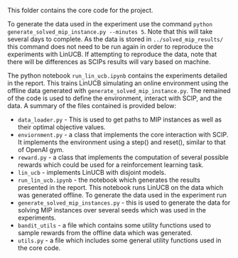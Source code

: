 This folder contains the core code for the project.

To generate the data used in the experiment use the command `python generate_solved_mip_instance.py --minutes 5`.  Note that this will take several days to complete.  As the data is stored in `../solved_mip_results/` this command does not need to be run again in order to reproduce the experiments with LinUCB.  If attempting to reproduce the data, note that there will be differences as SCIPs results will vary based on machine.  

The python notebook `run_lin_ucb.ipynb` contains the experiments detailed in the report.  This trains LinUCB simulating an online environment using the offline data generated with `generate_solved_mip_instance.py`.  The remained of the code is used to define the environment, interact with SCIP, and the data.  A summary of the files contained is provided below:
  - `data_loader.py` - This is used to get paths to MIP instances as well as their optimal objective values.
  - `enviornment.py` - a class that implements the core interaction with SCIP.  It implements the environment using a step() and reset(), similar to that of OpenAI gym.  
  - `reward.py`  - a class that implements the computation of several possible rewards which could be used for a reinforcement learning task.
  - `lin_ucb` - implements LinUCB with disjoint models.
  - `run_lin_ucb.ipynb` - the notebook which generates the results presented in the report.  This notebook runs LinUCB on the data which was generated offline.   To generate the data used in the experiment run
  - `generate_solved_mip_instances.py` - this is used to generate the data for solving MIP instances over several seeds which was used in the experiments.
  - `bandit_utils` - a file which contains some utility functions used to sample rewards from the offline data which was generated.  
  - `utils.py` - a file which includes some general utility functions used in the core code.

